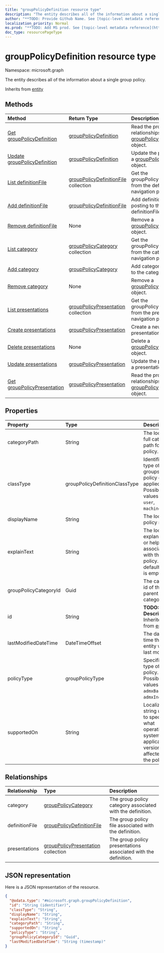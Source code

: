 ```yaml
---
title: "groupPolicyDefinition resource type"
description: "The entity describes all of the information about a single group policy."
author: "**TODO: Provide Github Name. See [topic-level metadata reference](https://msgo.azurewebsites.net/add/document/guidelines/metadata.html#topic-level-metadata)**"
localization_priority: Normal
ms.prod: "**TODO: Add MS prod. See [topic-level metadata reference](https://msgo.azurewebsites.net/add/document/guidelines/metadata.html#topic-level-metadata)**"
doc_type: resourcePageType
---
```


# groupPolicyDefinition resource type


Namespace: microsoft.graph

The entity describes all of the information about a single group policy.


Inherits from [entity](../resources/entity.md)

## Methods
|Method|Return Type|Description|
|:---|:---|:---|
|[Get groupPolicyDefinition](../api/grouppolicydefinition-get.md)|[groupPolicyDefinition](../resources/grouppolicydefinition.md)|Read the properties and relationships of a [groupPolicyDefinition](../resources/grouppolicydefinition.md) object.|
|[Update groupPolicyDefinition](../api/grouppolicydefinition-update.md)|[groupPolicyDefinition](../resources/grouppolicydefinition.md)|Update the properties of a [groupPolicyDefinition](../resources/grouppolicydefinition.md) object.|
|[List definitionFile](../api/grouppolicydefinition-list-definitionfile.md)|[groupPolicyDefinitionFile](../resources/grouppolicydefinitionfile.md) collection|Get the groupPolicyDefinitionFiles from the definitionFile navigation property.|
|[Add definitionFile](../api/grouppolicydefinition-post-definitionfile.md)|[groupPolicyDefinitionFile](../resources/grouppolicydefinitionfile.md)|Add definitionFile by posting to the definitionFile collection.|
|[Remove definitionFile](../api/grouppolicydefinition-delete-definitionfile.md)|None|Remove a [groupPolicyDefinitionFile](../resources/grouppolicydefinitionfile.md) object.|
|[List category](../api/grouppolicydefinition-list-category.md)|[groupPolicyCategory](../resources/grouppolicycategory.md) collection|Get the groupPolicyCategories from the category navigation property.|
|[Add category](../api/grouppolicydefinition-post-category.md)|[groupPolicyCategory](../resources/grouppolicycategory.md)|Add category by posting to the category collection.|
|[Remove category](../api/grouppolicydefinition-delete-category.md)|None|Remove a [groupPolicyCategory](../resources/grouppolicycategory.md) object.|
|[List presentations](../api/grouppolicydefinition-list-presentations.md)|[groupPolicyPresentation](../resources/grouppolicypresentation.md) collection|Get the groupPolicyPresentations from the presentations navigation property.|
|[Create presentations](../api/grouppolicydefinition-post-presentations.md)|[groupPolicyPresentation](../resources/grouppolicypresentation.md)|Create a new presentations object.|
|[Delete presentations](../api/grouppolicydefinition-delete-presentations.md)|None|Delete a [groupPolicyPresentation](../resources/grouppolicypresentation.md) object.|
|[Update presentations](../api/grouppolicydefinition-update-presentations.md)|[groupPolicyPresentation](../resources/grouppolicypresentation.md)|Update the properties of a presentations object.|
|[Get groupPolicyPresentation](../api/grouppolicypresentation-get.md)|[groupPolicyPresentation](../resources/grouppolicypresentation.md)|Read the properties and relationships of a [groupPolicyPresentation](../resources/grouppolicypresentation.md) object.|

## Properties
|Property|Type|Description|
|:---|:---|:---|
|categoryPath|String|The localized full category path for the policy.|
|classType|groupPolicyDefinitionClassType|Identifies the type of groups the policy can be applied to. Possible values are: `user`, `machine`.|
|displayName|String|The localized policy name.|
|explainText|String|The localized explanation or help text associated with the policy. The default value is empty.|
|groupPolicyCategoryId|Guid|The category id of the parent category|
|id|String|**TODO: Add Description** Inherited from [entity](../resources/entity.md)|
|lastModifiedDateTime|DateTimeOffset|The date and time the entity was last modified.|
|policyType|groupPolicyType|Specifies the type of group policy. Possible values are: `admxBacked`, `admxIngested`.|
|supportedOn|String|Localized string used to specify what operating system or application version is affected by the policy.|

## Relationships
|Relationship|Type|Description|
|:---|:---|:---|
|category|[groupPolicyCategory](../resources/grouppolicycategory.md)|The group policy category associated with the definition.|
|definitionFile|[groupPolicyDefinitionFile](../resources/grouppolicydefinitionfile.md)|The group policy file associated with the definition.|
|presentations|[groupPolicyPresentation](../resources/grouppolicypresentation.md) collection|The group policy presentations associated with the definition.|

## JSON representation
Here is a JSON representation of the resource.
<!-- {
  "blockType": "resource",
  "keyProperty": "id",
  "@odata.type": "microsoft.graph.groupPolicyDefinition",
  "baseType": "microsoft.graph.entity",
  "openType": false
}
-->
``` json
{
  "@odata.type": "#microsoft.graph.groupPolicyDefinition",
  "id": "String (identifier)",
  "classType": "String",
  "displayName": "String",
  "explainText": "String",
  "categoryPath": "String",
  "supportedOn": "String",
  "policyType": "String",
  "groupPolicyCategoryId": "Guid",
  "lastModifiedDateTime": "String (timestamp)"
}
```

